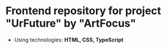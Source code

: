 # Frontend repository for project "UrFuture" by "ArtFocus"
- Using technologies: **HTML, CSS, TypeScript**
